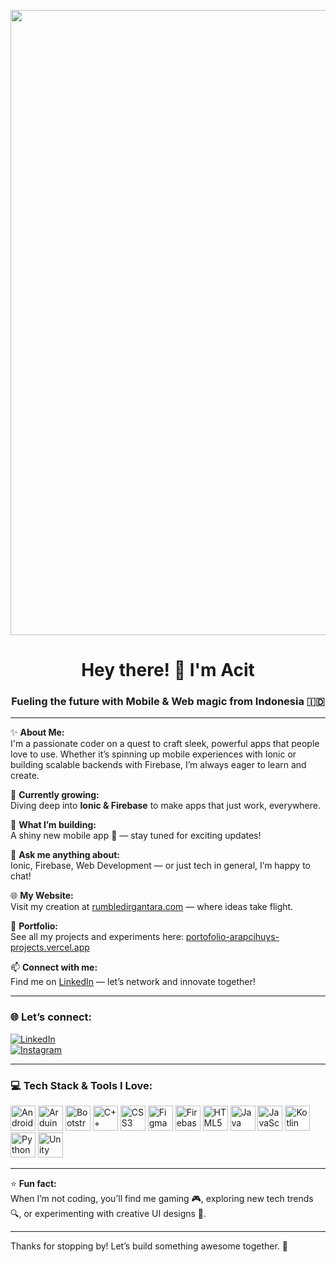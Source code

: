 <p align="center">
  <img src="tumblr_owi25v6uAo1r4gsiio1_1280_gif (1000×300).gif" width="1000" />
</p>

<h1 align="center">Hey there! 👋 I'm Acit</h1>
<h3 align="center">Fueling the future with Mobile & Web magic from Indonesia 🇮🇩</h3>

---

✨ **About Me:**  
I'm a passionate coder on a quest to craft sleek, powerful apps that people love to use. Whether it’s spinning up mobile experiences with Ionic or building scalable backends with Firebase, I’m always eager to learn and create.

🌱 **Currently growing:**  
Diving deep into **Ionic & Firebase** to make apps that just work, everywhere.  

🚀 **What I’m building:**  
A shiny new mobile app 🚧 — stay tuned for exciting updates!

💬 **Ask me anything about:**  
Ionic, Firebase, Web Development — or just tech in general, I’m happy to chat!

🌐 **My Website:**  
Visit my creation at [rumbledirgantara.com](https://rumbledirgantara.com) — where ideas take flight.

🎥 **Portfolio:**  
See all my projects and experiments here: [portofolio-arapcihuys-projects.vercel.app](https://portofolio-arapcihuys-projects.vercel.app/)

📫 **Connect with me:**  
Find me on [LinkedIn](https://www.linkedin.com/in/rasyid-ahmad-840b8b250/) — let’s network and innovate together!

---

### 🌐 **Let’s connect:**  
[![LinkedIn](https://img.shields.io/badge/LinkedIn-blue?style=flat&logo=linkedin)](https://www.linkedin.com/in/rasyid-ahmad-840b8b250/)  
[![Instagram](https://img.shields.io/badge/Instagram-pink?style=flat&logo=instagram)](https://www.instagram.com/r.asyidahmad/)

---

### 💻 **Tech Stack & Tools I Love:**  
<p align="left">
  <img src="https://cdn.jsdelivr.net/gh/devicons/devicon/icons/android/android-original.svg" width="40" height="40" alt="Android"/>
  <img src="https://cdn.jsdelivr.net/gh/devicons/devicon/icons/arduino/arduino-original.svg" width="40" height="40" alt="Arduino"/>
  <img src="https://cdn.jsdelivr.net/gh/devicons/devicon/icons/bootstrap/bootstrap-original.svg" width="40" height="40" alt="Bootstrap"/>
  <img src="https://cdn.jsdelivr.net/gh/devicons/devicon/icons/cplusplus/cplusplus-original.svg" width="40" height="40" alt="C++"/>
  <img src="https://cdn.jsdelivr.net/gh/devicons/devicon/icons/css3/css3-original.svg" width="40" height="40" alt="CSS3"/>
  <img src="https://cdn.jsdelivr.net/gh/devicons/devicon/icons/figma/figma-original.svg" width="40" height="40" alt="Figma"/>
  <img src="https://cdn.jsdelivr.net/gh/devicons/devicon/icons/firebase/firebase-plain.svg" width="40" height="40" alt="Firebase"/>
  <img src="https://cdn.jsdelivr.net/gh/devicons/devicon/icons/html5/html5-original.svg" width="40" height="40" alt="HTML5"/>
  <img src="https://cdn.jsdelivr.net/gh/devicons/devicon/icons/java/java-original.svg" width="40" height="40" alt="Java"/>
  <img src="https://cdn.jsdelivr.net/gh/devicons/devicon/icons/javascript/javascript-original.svg" width="40" height="40" alt="JavaScript"/>
  <img src="https://cdn.jsdelivr.net/gh/devicons/devicon/icons/kotlin/kotlin-original.svg" width="40" height="40" alt="Kotlin"/>
  <img src="https://cdn.jsdelivr.net/gh/devicons/devicon/icons/python/python-original.svg" width="40" height="40" alt="Python"/>
  <img src="https://cdn.jsdelivr.net/gh/devicons/devicon/icons/unity/unity-original.svg" width="40" height="40" alt="Unity"/>
</p>

---

⭐ **Fun fact:**  
When I’m not coding, you’ll find me gaming 🎮, exploring new tech trends 🔍, or experimenting with creative UI designs 🎨.

---

Thanks for stopping by! Let’s build something awesome together. 🚀
